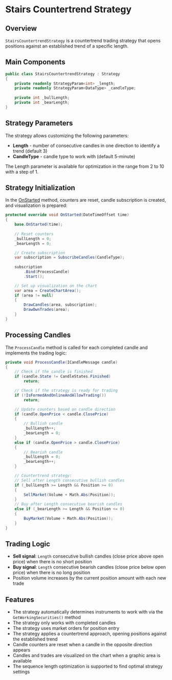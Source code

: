 # Stairs Countertrend Strategy

## Overview

`StairsCountertrendStrategy` is a countertrend trading strategy that opens positions against an established trend of a specific length.

## Main Components

```cs
public class StairsCountertrendStrategy : Strategy
{
	private readonly StrategyParam<int> _length;
	private readonly StrategyParam<DataType> _candleType;
	
	private int _bullLength;
	private int _bearLength;
}
```

## Strategy Parameters

The strategy allows customizing the following parameters:

- **Length** - number of consecutive candles in one direction to identify a trend (default 3)
- **CandleType** - candle type to work with (default 5-minute)

The Length parameter is available for optimization in the range from 2 to 10 with a step of 1.

## Strategy Initialization

In the [OnStarted](xref:StockSharp.Algo.Strategies.Strategy.OnStarted(System.DateTimeOffset)) method, counters are reset, candle subscription is created, and visualization is prepared:

```cs
protected override void OnStarted(DateTimeOffset time)
{
	base.OnStarted(time);
	
	// Reset counters
	_bullLength = 0;
	_bearLength = 0;

	// Create subscription
	var subscription = SubscribeCandles(CandleType);
	
	subscription
		.Bind(ProcessCandle)
		.Start();

	// Set up visualization on the chart
	var area = CreateChartArea();
	if (area != null)
	{
		DrawCandles(area, subscription);
		DrawOwnTrades(area);
	}
}
```

## Processing Candles

The `ProcessCandle` method is called for each completed candle and implements the trading logic:

```cs
private void ProcessCandle(ICandleMessage candle)
{
	// Check if the candle is finished
	if (candle.State != CandleStates.Finished)
		return;

	// Check if the strategy is ready for trading
	if (!IsFormedAndOnlineAndAllowTrading())
		return;

	// Update counters based on candle direction
	if (candle.OpenPrice < candle.ClosePrice)
	{
		// Bullish candle
		_bullLength++;
		_bearLength = 0;
	}
	else if (candle.OpenPrice > candle.ClosePrice)
	{
		// Bearish candle
		_bullLength = 0;
		_bearLength++;
	}

	// Countertrend strategy: 
	// Sell after Length consecutive bullish candles
	if (_bullLength >= Length && Position >= 0)
	{
		SellMarket(Volume + Math.Abs(Position));
	}
	// Buy after Length consecutive bearish candles
	else if (_bearLength >= Length && Position <= 0)
	{
		BuyMarket(Volume + Math.Abs(Position));
	}
}
```

## Trading Logic

- **Sell signal**: `Length` consecutive bullish candles (close price above open price) when there is no short position
- **Buy signal**: `Length` consecutive bearish candles (close price below open price) when there is no long position
- Position volume increases by the current position amount with each new trade

## Features

- The strategy automatically determines instruments to work with via the `GetWorkingSecurities()` method
- The strategy only works with completed candles
- The strategy uses market orders for position entry
- The strategy applies a countertrend approach, opening positions against the established trend
- Candle counters are reset when a candle in the opposite direction appears
- Candles and trades are visualized on the chart when a graphic area is available
- The sequence length optimization is supported to find optimal strategy settings